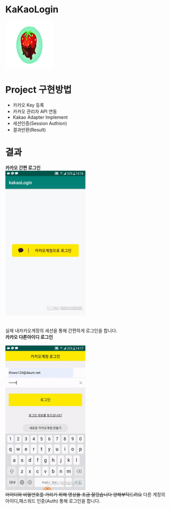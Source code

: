 # KaKaoLogin
<img src="./image/strawberry.png" width="150" height="150"></img>

# Project 구현방법

* 카카오 Key 등록
* 카카오 관리자 API 연동
* Kakao Adapter Implement
* 세션인증(Session Authion)
* 결과반환(Result)

# 결과
**카카오 간편 로그인**
<br>
<img src="./image/kakaoSimple.gif" width="250" height="450"></img>  
<br>
<br>
실제 내카카오계정의 세션을 통해 간편하게 로그인을 합니다.
<br>
**카카오 다른아이디 로그인**  
<br>
<img src="./image/kakaoSpec2.gif" width="250" height="450"></img>  
~~아이디와 비밀번호를 가리기 위해 영상을 조금 잘랐습니다 양해부탁드려요~~
다른 계정의 아이디,패스워드 인증(Auth) 통해 로그인을 합니다.
